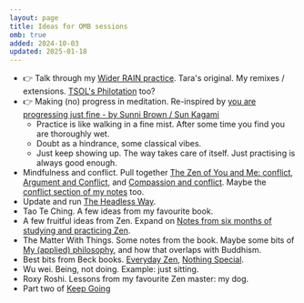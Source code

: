 ```yaml
---
layout: page
title: Ideas for OMB sessions
omb: true
added: 2024-10-03
updated: 2025-01-18
---
```


- 👉 Talk through my [Wider RAIN practice](/thinking/wider-rain-practice/). Tara's original. My remixes / extensions. [TSOL's Philotation](/notes/philosophy/philosophical%20meditation.jpg) too?
- 👉 Making (no) progress in meditation. Re-inspired by [you are progressing just fine - by Sunni Brown / Sun Kagami](https://nothingintheway.substack.com/p/you-are-progressing-just-fine)
    - Practice is like walking in a fine mist. After some time you find you are thoroughly wet.
    - Doubt as a hindrance, some classical vibes.
    - Just keep showing up. The way takes care of itself. Just practising is always good enough.
- Mindfulness and conflict. Pull together [The Zen of You and Me: conflict](/thinking/the-zen-of-you-and-me-conflict/), [Argument and Conflict](/thinking/argument-and-conflict/), and [Compassion and conflict](/thinking/compassion-and-conflict/). Maybe the [conflict section of my notes](/notes/#conflict) too.
- Update and run [The Headless Way](/thinking/the-headless-way-session-for-one-mindful-breath/).
- Tao Te Ching. A few ideas from my favourite book.
- A few fruitful ideas from Zen. Expand on [Notes from six months of studying and practicing Zen](/thinking/zen/notes-from-six-months-of-studying-and-practicing-zen/).
- The Matter With Things. Some notes from the book. Maybe some bits of [My (applied) philosophy](/thinking/my-applied-philosophy/), and how that overlaps with Buddhism.
- Best bits from Beck books. [Everyday Zen](/notes/zen/everyday%20zen%20-%20charlotte%20joko%20beck.jpg), [Nothing Special](/notes/zen/nothing%20special%20-%20charlotte%20joko%20beck.jpg).
- Wu wei. Being, not doing. Example: just sitting.
- Roxy Roshi. Lessons from my favourite Zen master: my dog.
- Part two of [Keep Going](/thinking/keep-going-omb-session/)